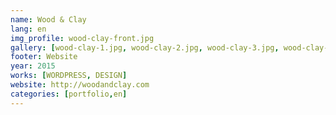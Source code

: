 ```yaml
---
name: Wood & Clay
lang: en
img_profile: wood-clay-front.jpg
gallery: [wood-clay-1.jpg, wood-clay-2.jpg, wood-clay-3.jpg, wood-clay-4.jpg]
footer: Website
year: 2015
works: [WORDPRESS, DESIGN]
website: http://woodandclay.com
categories: [portfolio,en]
---
```

